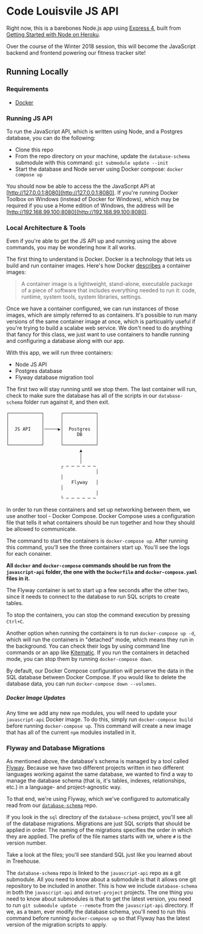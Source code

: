 # Code Louisvile JS API


Right now, this is a barebones Node.js app using [Express 4](http://expressjs.com/), built from  [Getting Started with Node on Heroku](https://devcenter.heroku.com/articles/getting-started-with-nodejs).

Over the course of the Winter 2018 session, this will become the JavaScript backend and frontend powering our fitness tracker site!

## Running Locally

### Requirements

* [Docker](https://www.docker.com/community-edition#/download)

### Running JS API

To run the JavaScript API, which is written using Node, and a Postgres database, you can do the following:

* Clone this repo
* From the repo directory on your machine, update the `database-schema` submodule with this command: `git submodule update --init`
* Start the database and Node server using Docker compose: `docker compose up`

You should now be able to access the the JavaScript API at [http://127.0.0.1:8080](http://127.0.0.1:8080). If you're running Docker Toolbox on Windows (instead of Docker for Windows), which may be required if you use a Home edition of Windows, the address will be [http://192.168.99.100:8080](http://192.168.99.100:8080).

### Local Architecture & Tools

Even if you're able to get the JS API up and running using the above commands, you may be wondering how it all works.

The first thing to understand is Docker. Docker is a technology that lets us build and run container images. Here's how Docker [describes](https://www.docker.com/what-container) a container images: 

> A container image is a lightweight, stand-alone, executable package of a piece of software that includes everything needed to run it: code, runtime, system tools, system libraries, settings.

Once we have a container configured, we can run instances of those images, which are simply referred to as containers. It's possible to run many versions of the same container image at once, which is particualrly useful if you're trying to build a scalabe web service. We don't need to do anything that fancy for this class, we just want to use containers to handle running and configuring a database along with our app.

With this app, we will run three containers:

* Node JS API
* Postgres database
* Flyway database migration tool

The first two will stay running until we stop them. The last container will run, check to make sure the database has all of the scripts in our `database-schema` folder run against it, and then exit.

```
┌────────────┐      ┌────────────┐
│            │      │            │
│            │      │            │
│  JS API    │─────▶│  Postgres  │
│            │      │     DB     │
│            │      │            │
└────────────┘      └────────────┘
                           ▲      
                           │      
                           │      
                    ┌ ─ ─ ─ ─ ─ ─ 
                                 │
                    │             
                        Flyway   │
                    │             
                                 │
                    └ ─ ─ ─ ─ ─ ─ 
```

In order to run these containers and set up networking between them, we use another tool - Docker Compose. Docker Compose uses a configuration file that tells it what containers should be run together and how they should be allowed to communicate.

The command to start the containers is `docker-compose up`. After running this command, you'll see the three containers start up. You'll see the logs for each conainer.

**All `docker` and `docker-compose` commands should be run from the `javascript-api` folder, the one with the `Dockerfile` and `docker-compose.yaml` files in it.**

The Flyway container is set to start up a few seconds after the other two, since it needs to connect to the database to run SQL scripts to create tables.

To stop the containers, you can stop the command execution by pressing `Ctrl+C`.

Another option when running the containers is to run `docker-compose up -d`, which will run the containers in "detached" mode, which means they run in the background. You can check their logs by using command line commands or an app like [Kitematic](https://kitematic.com). If you run the containers in detached mode, you can stop them by running `docker-compose down`.

By default, our Docker Compose configuration will perserve the data in the SQL database between Docker Compose. If you would like to delete the database data, you can run `docker-compose down --volumes`.

##### Docker Image Updates

Any time we add any new `npm` modules, you will need to update your `javascript-api` Docker image. To do this, simply run `docker-compose build` before running `docker-compose up`. This command will create a new image that has all of the current `npm` modules installed in it.

### Flyway and Database Migrations

As mentioned above, the database's schema is managed by a tool called [Flyway](https://flywaydb.org). Because we have two different projects written in two different languages working against the same database, we wanted to find a way to manage the database schema (that is, it's tables, indexes, relationships, etc.) in a language- and project-agnostic way.

To that end, we're using Flyway, which we've configured to automatically read from our [`database-schema`](https://github.com/codelouisvilleproject/database-schema) repo. 

If you look in the `sql` directory of the `database-schema` project, you'll see all of the database migrations. Migrations are just SQL scripts that should be applied in order. The naming of the migrations specifies the order in which they are applied. The prefix of the file names starts with `V#`, where `#` is the version number.

Take a look at the files; you'll see standard SQL just like you learned about in Treehouse.

The `database-schema` repo is linked to the `javascript-api` repo as a git submodule. All you need to know about a submodule is that it allows one git repository to be included in another. This is how we include `database-schema` in both the `javascript-api` and `dotnet-project` projects. The one thing you need to know about submodules is that to get the latest version, you need to run `git submodule update --remote` from the `javascript-api` directory. If we, as a team, ever modify the database schema, you'll need to run this command before running `docker-compose up` so that Flyway has the latest version of the migration scripts to apply.
